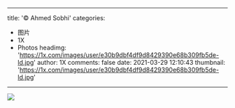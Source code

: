 
---
title: '© Ahmed Sobhi'
categories: 
 - 图片
 - 1X
 - Photos
headimg: 'https://1x.com/images/user/e30b9dbf4df9d8429390e68b309fb5de-ld.jpg'
author: 1X
comments: false
date: 2021-03-29 12:10:43
thumbnail: 'https://1x.com/images/user/e30b9dbf4df9d8429390e68b309fb5de-ld.jpg'
---

<div>   
<img src="https://1x.com/images/user/e30b9dbf4df9d8429390e68b309fb5de-ld.jpg" referrerpolicy="no-referrer">  
</div>
            